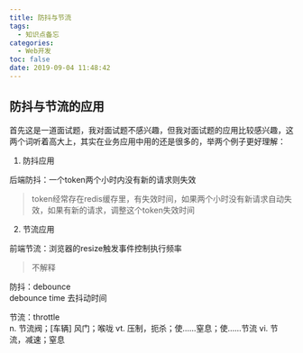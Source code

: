 ```yaml
---
title: 防抖与节流
tags:
  - 知识点备忘
categories:
  - Web开发
toc: false
date: 2019-09-04 11:48:42
---
```


## 防抖与节流的应用

首先这是一道面试题，我对面试题不感兴趣，但我对面试题的应用比较感兴趣，这两个词听着高大上，其实在业务应用中用的还是很多的，举两个例子更好理解：

1. 防抖应用 

后端防抖：一个token两个小时内没有新的请求则失效

> token经常存在redis缓存里，有失效时间，如果两个小时没有新请求自动失效，如果有新的请求，调整这个token失效时间
   
2. 节流应用 

前端节流：浏览器的resize触发事件控制执行频率

> 不解释

防抖：debounce  
debounce time 去抖动时间

节流：throttle  
n. 节流阀；[车辆] 风门；喉咙
vt. 压制，扼杀；使……窒息；使……节流
vi. 节流，减速；窒息